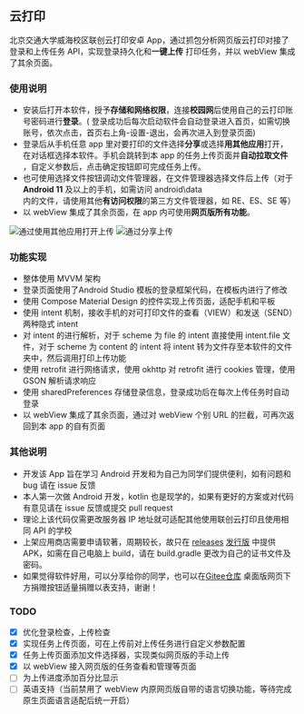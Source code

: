 ## 云打印

北京交通大学威海校区联创云打印安卓 App，通过抓包分析网页版云打印对接了登录和上传任务 API，实现登录持久化和**一键上传**
打印任务，并以 webView 集成了其余页面。

### 使用说明

- 安装后打开本软件，授予**存储和网络权限**，连接**校园网**后使用自己的云打印账号密码进行**登录**。(
  登录成功后每次启动软件会自动登录进入首页，如需切换账号，依次点击，首页右上角-设置-退出，会再次进入到登录页面)
- 登录后从手机任意 app 里对要打印的文件选择**分享**或选择**用其他应用**打开，在对话框选择本软件。手机会跳转到本 app 的任务上传页面并**自动拉取文件**
  ，自定义参数后，点击确定按钮即可完成任务上传。
- 也可使用选择文件按钮调动文件管理器，在文件管理器选择文件后上传（对于 **Android 11** 及以上的手机，如需访问 android\data\
  内的文件，请使用其他**有访问权限**的第三方文件管理器，如 RE、ES、SE 等）
- 以 webView 集成了其余页面，在 app 内可使用**网页版所有功能**。

![通过使用其他应用打开上传](res/VIEW.gif "通过使用其他应用打开上传") ![通过分享上传](res/SEND.gif "通过分享上传")

### 功能实现

- 整体使用 MVVM 架构
- 登录页面使用了Android Studio 模板的登录框架代码，在模板内进行了修改
- 使用 Compose Material Design 的控件实现上传页面，适配手机和平板
- 使用 intent 机制，接收手机的对可打印文件的查看（VIEW）和发送（SEND）两种隐式 intent
- 对 intent 的进行解析，对于 scheme 为 file 的 intent 直接使用 intent.file 文件，对于 scheme 为 content 的
  intent 将 intent 转为文件存至本软件的文件夹中，然后调用打印上传功能
- 使用 retrofit 进行网络请求，使用 okhttp 对 retrofit 进行 cookies 管理，使用 GSON 解析请求响应
- 使用 sharedPreferences 存储登录信息，登录成功后在每次上传任务时自动登录
- 以 webView 集成了其余页面，通过对 webView 个别 URL 的拦截，可再次返回到本 app 的自有页面

### 其他说明

- 开发该 App 旨在学习 Android 开发和为自己为同学们提供便利，如有问题和 bug 请在 issue 反馈
- 本人第一次做 Android 开发，kotlin 也是现学的，如果有更好的方案或对代码有意见请在 issue 反馈或提交 pull request
- 理论上该代码仅需更改服务器 IP 地址就可适配其他使用联创云打印且使用相同 API 的学校
- 上架应用商店需要申请软著，周期较长，故只在
  [releases](https://github.com/Darley-Wey/UniFound-Printer/releases)
  [发行版](https://gitee.com/Darley-Wey/Unifound-Printer/releases)
  中提供 APK，如需在自己电脑上 build，请在 build.gradle 更改为自己的证书文件及密码。
- 如果觉得软件好用，可以分享给你的同学，也可以在[Gitee仓库](https://gitee.com/Darley-Wey/Unifound-Printer)
  桌面版网页下方捐赠按钮适量捐赠以表支持，谢谢！

### TODO

- [x] 优化登录检查，上传检查
- [x] 实现任务上传页面，可在上传前对上传任务进行自定义参数配置
- [x] 任务上传页面添加文件选择器，实现类似网页版的手动上传
- [x] 以 webView 接入网页版的任务查看和管理等页面
- [ ] 为上传进度添加百分比显示
- [ ] 英语支持（当前禁用了 webView 内原网页版自带的语言切换功能，等待完成原生页面语言适配后统一开启）